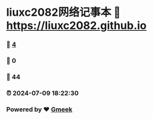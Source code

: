 # liuxc2082网络记事本 :link: https://liuxc2082.github.io 
### :page_facing_up: [4](https://liuxc2082.github.io/tag.html) 
### :speech_balloon: 0 
### :hibiscus: 44 
### :alarm_clock: 2024-07-09 18:22:30 
### Powered by :heart: [Gmeek](https://github.com/Meekdai/Gmeek)
